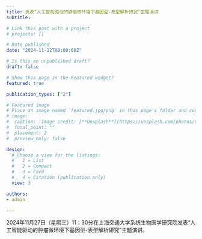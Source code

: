 ```yaml
---
title: 发表“人工智能驱动的肿瘤微环境下基因型-表型解析研究”主题演讲
subtitle: 

# Link this post with a project
# projects: []

# Date published
date: "2024-11-22T00:00:00Z"

# Is this an unpublished draft?
draft: false

# Show this page in the Featured widget?
featured: true

publication_types: ["2"]

# Featured image
# Place an image named `featured.jpg/png` in this page's folder and customize its options here.
# image:
#  caption: 'Image credit: [**Unsplash**](https://unsplash.com/photos/CpkOjOcXdUY)'
#  focal_point: ""
#  placement: 2
#  preview_only: false

design:
  # Choose a view for the listings:
  #   1 = List
  #   2 = Compact
  #   3 = Card
  #   4 = Citation (publication only)
  view: 3

authors:
- admin

---
```


2024年11月27日（星期三）11：30分在上海交通大学系统生物医学研究院发表“人工智能驱动的肿瘤微环境下基因型-表型解析研究”主题演讲。

